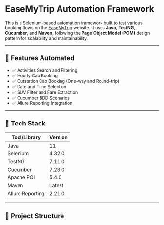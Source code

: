 # EaseMyTrip Automation Framework

This is a Selenium-based automation framework built to test various booking flows on the [EaseMyTrip](https://www.easemytrip.com/) website. It uses **Java**, **TestNG**, **Cucumber**, and **Maven**, following the **Page Object Model (POM)** design pattern for scalability and maintainability.

---

## 🚀 Features Automated

- ✅ Activities Search and Filtering
- ✅ Hourly Cab Booking
- ✅ Outstation Cab Booking (One-way and Round-trip)
- ✅ Date and Time Selection
- ✅ SUV Filter and Fare Extraction
- ✅ Cucumber BDD Scenarios
- ✅ Allure Reporting Integration

---

## 🧱 Tech Stack

| Tool/Library     | Version     |
|------------------|-------------|
| Java             | 11          |
| Selenium         | 4.32.0      |
| TestNG           | 7.11.0      |
| Cucumber         | 7.23.0      |
| Apache POI       | 5.4.0       |
| Maven            | Latest      |
| Allure Reporting | 2.21.0      |

---

## 📁 Project Structure


